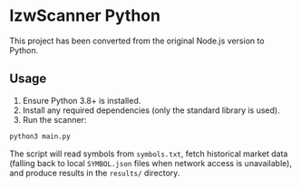 # lzwScanner Python

This project has been converted from the original Node.js version to Python.

## Usage

1. Ensure Python 3.8+ is installed.
2. Install any required dependencies (only the standard library is used).
3. Run the scanner:

```bash
python3 main.py
```

The script will read symbols from `symbols.txt`, fetch historical market data (falling back to local `SYMBOL.json` files when network access is unavailable), and produce results in the `results/` directory.
